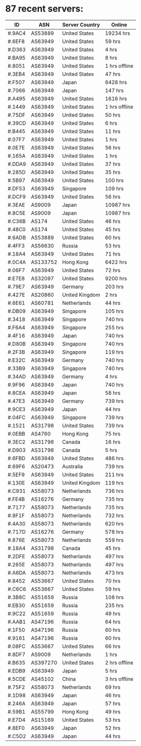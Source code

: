 # 87 recent servers:

| ID | ASN | Server Country | Online |
| ------ | ------ | ------ | ------ |
| #.9AC4 | AS53889 | United States | 19234 hrs |
| #.6EF8 | AS63949 | United States | 59 hrs |
| #.D363 | AS63949 | United States | 4 hrs |
| #.BA95 | AS63949 | United States | 8 hrs |
| #.8051 | AS63949 | United States | 1 hrs offline |
| #.3EB4 | AS63949 | United States | 47 hrs |
| #.F507 | AS63949 | Japan | 6428 hrs |
| #.7066 | AS63949 | Japan | 147 hrs |
| #.A495 | AS63949 | United States | 1616 hrs |
| #.1449 | AS63949 | United States | 1 hrs offline |
| #.75DF | AS63949 | United States | 50 hrs |
| #.39CD | AS63949 | United States | 6 hrs |
| #.B445 | AS63949 | United States | 11 hrs |
| #.07F7 | AS63949 | United States | 1 hrs |
| #.0E7E | AS63949 | United States | 56 hrs |
| #.165A | AS63949 | United States | 1 hrs |
| #.DDA9 | AS63949 | United States | 37 hrs |
| #.285D | AS63949 | United States | 35 hrs |
| #.5B97 | AS63949 | United States | 100 hrs |
| #.DF53 | AS63949 | Singapore | 109 hrs |
| #.DCF9 | AS63949 | United States | 56 hrs |
| #.3EAE | AS9009 | Japan | 10987 hrs |
| #.8C5E | AS9009 | Japan | 10987 hrs |
| #.C36B | AS174 | United States | 46 hrs |
| #.48C0 | AS174 | United States | 45 hrs |
| #.6ADB | AS53889 | United States | 60 hrs |
| #.4FF3 | AS56630 | Russia | 53 hrs |
| #.18A4 | AS63949 | United States | 71 hrs |
| #.0C4A | AS133752 | Hong Kong | 6422 hrs |
| #.06F7 | AS63949 | United States | 72 hrs |
| #.E7E8 | AS32097 | United States | 9200 hrs |
| #.79E7 | AS63949 | Germany | 203 hrs |
| #.427E | AS20860 | United Kingdom | 2 hrs |
| #.6E61 | AS60781 | Netherlands | 44 hrs |
| #.DB09 | AS63949 | Singapore | 105 hrs |
| #.3418 | AS63949 | Singapore | 740 hrs |
| #.F6A4 | AS63949 | Singapore | 255 hrs |
| #.4F16 | AS63949 | Japan | 740 hrs |
| #.D80B | AS63949 | Singapore | 740 hrs |
| #.2F3B | AS63949 | Singapore | 119 hrs |
| #.E32C | AS63949 | Germany | 740 hrs |
| #.33B9 | AS63949 | Singapore | 740 hrs |
| #.34AD | AS63949 | Germany | 4 hrs |
| #.9F96 | AS63949 | Japan | 740 hrs |
| #.8CEA | AS63949 | Japan | 58 hrs |
| #.47E3 | AS63949 | Germany | 739 hrs |
| #.9CE3 | AS63949 | Japan | 44 hrs |
| #.04FC | AS63949 | Singapore | 739 hrs |
| #.1521 | AS31798 | United States | 739 hrs |
| #.0EBB | AS4760 | Hong Kong | 75 hrs |
| #.3EC2 | AS31798 | Canada | 16 hrs |
| #.D903 | AS31798 | Canada | 5 hrs |
| #.6FBD | AS63949 | United States | 486 hrs |
| #.69F6 | AS20473 | Australia | 739 hrs |
| #.5EF9 | AS63949 | United States | 211 hrs |
| #.130E | AS63949 | United Kingdom | 119 hrs |
| #.C931 | AS58073 | Netherlands | 736 hrs |
| #.FE4B | AS16276 | Germany | 735 hrs |
| #.7177 | AS58073 | Netherlands | 735 hrs |
| #.8F1F | AS58073 | Netherlands | 732 hrs |
| #.4A30 | AS58073 | Netherlands | 620 hrs |
| #.717D | AS16276 | Germany | 578 hrs |
| #.876E | AS58073 | Netherlands | 559 hrs |
| #.18A4 | AS31798 | Canada | 45 hrs |
| #.2DFE | AS58073 | Netherlands | 497 hrs |
| #.265E | AS58073 | Netherlands | 497 hrs |
| #.A6DA | AS58073 | Netherlands | 473 hrs |
| #.8452 | AS53667 | United States | 70 hrs |
| #.C6C6 | AS53667 | United States | 59 hrs |
| #.3B8C | AS51659 | Russia | 108 hrs |
| #.EB30 | AS51659 | Russia | 235 hrs |
| #.9C22 | AS51659 | Russia | 49 hrs |
| #.AAB1 | AS47196 | Russia | 64 hrs |
| #.1F50 | AS47196 | Russia | 60 hrs |
| #.9161 | AS47196 | Russia | 60 hrs |
| #.08FC | AS53667 | United States | 66 hrs |
| #.8DF7 | AS9009 | Netherlands | 1 hrs |
| #.B635 | AS397270 | United States | 2 hrs offline |
| #.EDB9 | AS63949 | Japan | 5 hrs |
| #.5CDE | AS45102 | China | 3 hrs offline |
| #.75F2 | AS58073 | Netherlands | 69 hrs |
| #.1D98 | AS63949 | Japan | 46 hrs |
| #.246A | AS63949 | Japan | 57 hrs |
| #.59B1 | AS55799 | Hong Kong | 49 hrs |
| #.E7D4 | AS15169 | United States | 53 hrs |
| #.8EF0 | AS63949 | Japan | 52 hrs |
| #.C5D2 | AS63949 | Japan | 44 hrs |

